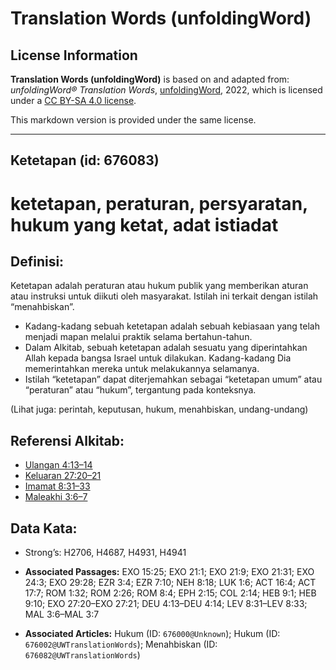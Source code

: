 # Translation Words (unfoldingWord)

## License Information

**Translation Words (unfoldingWord)** is based on and adapted from: _unfoldingWord® Translation Words_, [unfoldingWord](https://unfoldingword.org/utw), 2022, which is licensed under a [CC BY-SA 4.0 license](https://creativecommons.org/licenses/by-sa/4.0/legalcode.en).

This markdown version is provided under the same license.



--------------------------------

## Ketetapan (id: 676083)

ketetapan, peraturan, persyaratan, hukum yang ketat, adat istiadat
==================================================================

Definisi:
---------

Ketetapan adalah peraturan atau hukum publik yang memberikan aturan atau instruksi untuk diikuti oleh masyarakat. Istilah ini terkait dengan istilah “menahbiskan”.

* Kadang\-kadang sebuah ketetapan adalah sebuah kebiasaan yang telah menjadi mapan melalui praktik selama bertahun\-tahun.
* Dalam Alkitab, sebuah ketetapan adalah sesuatu yang diperintahkan Allah kepada bangsa Israel untuk dilakukan. Kadang\-kadang Dia memerintahkan mereka untuk melakukannya selamanya.
* Istilah “ketetapan” dapat diterjemahkan sebagai “ketetapan umum” atau “peraturan” atau “hukum”, tergantung pada konteksnya.

(Lihat juga: perintah, keputusan, hukum, menahbiskan, undang\-undang)

Referensi Alkitab:
------------------

* [Ulangan 4:13–14](https://ref.ly/Deut4:13-Deut4:14)
* [Keluaran 27:20–21](https://ref.ly/Exod27:20-Exod27:21)
* [Imamat 8:31–33](https://ref.ly/Lev8:31-Lev8:33)
* [Maleakhi 3:6–7](https://ref.ly/Mal3:6-Mal3:7)

Data Kata:
----------

* Strong’s: H2706, H4687, H4931, H4941

* **Associated Passages:** EXO 15:25; EXO 21:1; EXO 21:9; EXO 21:31; EXO 24:3; EXO 29:28; EZR 3:4; EZR 7:10; NEH 8:18; LUK 1:6; ACT 16:4; ACT 17:7; ROM 1:32; ROM 2:26; ROM 8:4; EPH 2:15; COL 2:14; HEB 9:1; HEB 9:10; EXO 27:20–EXO 27:21; DEU 4:13–DEU 4:14; LEV 8:31–LEV 8:33; MAL 3:6–MAL 3:7
* **Associated Articles:** Hukum (ID: `676000@Unknown`); Hukum (ID: `676002@UWTranslationWords`); Menahbiskan (ID: `676082@UWTranslationWords`)

